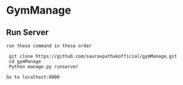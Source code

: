 # GymManage


## Run Server

```
run these command in these order

 git clone https://github.com/sauravpathakofficial/gymManage.git
 cd gymManage
 Python manage.py runserver

Go to localhost:8000
```

